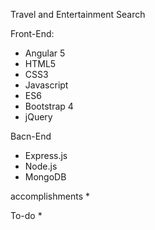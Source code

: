 Travel and Entertainment Search

Front-End:
*	Angular 5
*	HTML5
*	CSS3
*	Javascript
*	ES6
*	Bootstrap 4
*	jQuery

Bacn-End
*	Express.js
*	Node.js
*	MongoDB

accomplishments
*

To-do
*